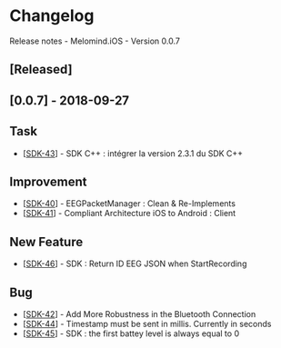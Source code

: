 # Changelog
Release notes - Melomind.iOS - Version 0.0.7

## [Released]

## [0.0.7] - 2018-09-27

Task
----

*   \[[SDK-43](https://mybrain.atlassian.net/browse/SDK-43)\] - SDK C++ : intégrer la version 2.3.1 du SDK C++

Improvement
-----------

*   \[[SDK-40](https://mybrain.atlassian.net/browse/SDK-40)\] - EEGPacketManager : Clean & Re-Implements
*   \[[SDK-41](https://mybrain.atlassian.net/browse/SDK-41)\] - Compliant Architecture iOS to Android : Client

New Feature
-----------

*   \[[SDK-46](https://mybrain.atlassian.net/browse/SDK-46)\] - SDK : Return ID EEG JSON when StartRecording

Bug
---

*   \[[SDK-42](https://mybrain.atlassian.net/browse/SDK-42)\] - Add More Robustness in the Bluetooth Connection
*   \[[SDK-44](https://mybrain.atlassian.net/browse/SDK-44)\] - Timestamp must be sent in millis. Currently in seconds
*   \[[SDK-45](https://mybrain.atlassian.net/browse/SDK-45)\] - SDK : the first battey level is always equal to 0